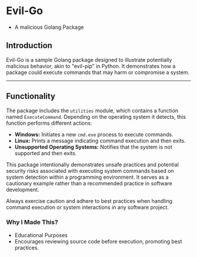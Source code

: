 # Evil-Go
- A malicious Golang Package

## Introduction

Evil-Go is a sample Golang package designed to illustrate potentially malicious behavior, akin to "evil-pip" in Python. It demonstrates how a package could execute commands that may harm or compromise a system.

---

## Functionality

The package includes the `utilities` module, which contains a function named `ExecuteCommand`. Depending on the operating system it detects, this function performs different actions:

- **Windows:** Initiates a new `cmd.exe` process to execute commands.
- **Linux:** Prints a message indicating command execution and then exits.
- **Unsupported Operating Systems:** Notifies that the system is not supported and then exits.

This package intentionally demonstrates unsafe practices and potential security risks associated with executing system commands based on system detection within a programming environment. It serves as a cautionary example rather than a recommended practice in software development.

Always exercise caution and adhere to best practices when handling command execution or system interactions in any software project.

### Why I Made This?
- Educational Purposes
- Encourages reviewing source code before execution, promoting best practices.
